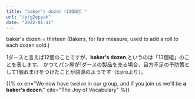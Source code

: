 ```yaml
---
title: "baker's dozen（13個組）"
url: "/p/g2epyak"
date: "2022-01-11"
---
```


baker's dozen = thirteen (Bakers, for fair measure, used to add a roll to each dozen sold.)

1ダースと言えば12個のことですが、__baker's dozen__ というのは「13個組」のことを表します。
かつてパン屋が1ダースの製品を売る場合、目方不足の予防策として1個おまけをつけたことが語源のようです（Eijiroより）。

{{% ex en="We now have twelve in our group, and if you join us we'll be __a baker's dozen__." cite="The Joy of Vocabulary" %}}

